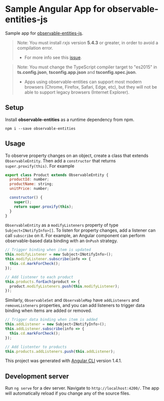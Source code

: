 # Sample Angular App for observable-entities-js

Sample app for [observable-entities-js](https://github.com/TrackableEntities/observable-entities-js).

> Note: You must install *rxjs* version **5.4.3** or greater, in order to avoid a compilation error.
> - For more info see this [issue](https://github.com/Reactive-Extensions/RxJS/issues/1487).

> Note: You must change the TypeScript compiler target to "es2015" in **ts.config.json**, **tsconfig.app.json** and **tsconfig.spec.json**.
> - Apps using observable-entities can support most modern browsers (Chrome, Firefox, Safari, Edge, etc), but they will not be able to support legacy browsers (Internet Explorer).

## Setup

Install **observable-entities** as a runtime dependency from npm.

```
npm i --save observable-entities
```

## Usage

To observe property changes on an object, create a class that extends `ObservableEntity`. Then add a `constructor` that returns `super.proxify(this)`.  For example

```js
export class Product extends ObservableEntity {
  productId: number;
  productName: string;
  unitPrice: number;

  constructor() {
    super();
    return super.proxify(this);
  }
}
```

`ObservableEntity` as a `modifyListeners` property of type `Subject<INotifyInfo>[]`.  To listen for property changes, add a listener can call `subscribe` on it.  For example, an Angular component can perform observable-based data binding with an `OnPush` strategy.

```js
// Trigger binding when item is updated
this.modifyListener = new Subject<INotifyInfo>();
this.modifyListener.subscribe(info => {
  this.cd.markForCheck();
});

// Add listener to each product
this.products.forEach(product => {
  product.modifyListeners.push(this.modifyListener);
});
```

Similarly, `ObservableSet` and `ObservableMap` have `addListeners` and `removeListeners` properties, and you can add listeners to trigger data binding when items are added or removed.

```js
// Trigger data binding when item is added
this.addListener = new Subject<INotifyInfo>();
this.addListener.subscribe(info => {
  this.cd.markForCheck();
});

// Add listenter to products
this.products.addListeners.push(this.addListener);
```

This project was generated with [Angular CLI](https://github.com/angular/angular-cli) version 1.4.1.

## Development server

Run `ng serve` for a dev server. Navigate to `http://localhost:4200/`. The app will automatically reload if you change any of the source files.

